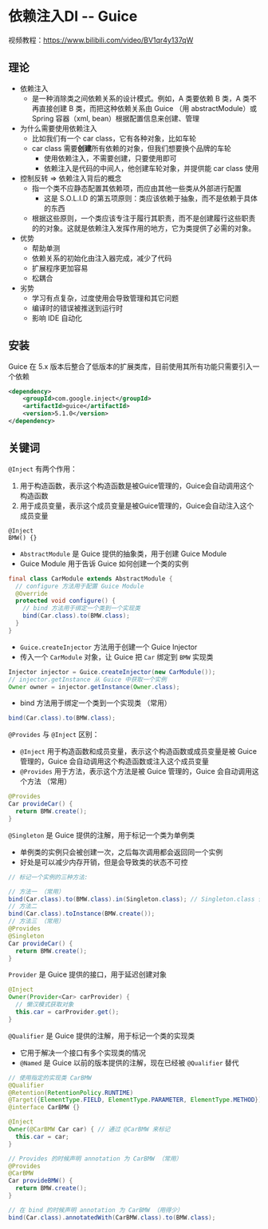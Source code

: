 # 依赖注入DI -- Guice

视频教程：https://www.bilibili.com/video/BV1qr4y137qW

## 理论

- 依赖注入
    - 是一种消除类之间依赖关系的设计模式。例如，A 类要依赖 B 类，A 类不再直接创建 B 类，而把这种依赖关系由 Guice （用 abstractModule）或 Spring 容器（xml, bean）根据配置信息来创建、管理
- 为什么需要使用依赖注入
    - 比如我们有一个 car class，它有各种对象，比如车轮
    - car class 需要**创建**所有依赖的对象，但我们想要换个品牌的车轮
        - 使用依赖注入，不需要创建，只要使用即可
        - 依赖注入是代码的中间人，他创建车轮对象，并提供能 car class 使用
- 控制反转 ⇒ 依赖注入背后的概念
    - 指一个类不应静态配置其依赖项，而应由其他一些类从外部进行配置
        - 这是 S.O.L.I.D 的第五项原则：类应该依赖于抽象，而不是依赖于具体的东西
    - 根据这些原则，一个类应该专注于履行其职责，而不是创建履行这些职责的的对象。这就是依赖注入发挥作用的地方，它为类提供了必需的对象。
- 优势
    - 帮助单测
    - 依赖关系的初始化由注入器完成，减少了代码
    - 扩展程序更加容易
    - 松耦合
- 劣势
    - 学习有点复杂，过度使用会导致管理和其它问题
    - 编译时的错误被推送到运行时
    - 影响 IDE 自动化

## 安装

Guice 在 5.x 版本后整合了低版本的扩展类库，目前使用其所有功能只需要引入一个依赖

```xml
<dependency>
    <groupId>com.google.inject</groupId>
    <artifactId>guice</artifactId>
    <version>5.1.0</version>
</dependency>
```

## 关键词

`@Inject` 有两个作用：
1. 用于构造函数，表示这个构造函数是被Guice管理的，Guice会自动调用这个构造函数
2. 用于成员变量，表示这个成员变量是被Guice管理的，Guice会自动注入这个成员变量

```
@Inject
BMW() {}
```

- `AbstractModule` 是 Guice 提供的抽象类，用于创建 Guice Module
- Guice Module 用于告诉 Guice 如何创建一个类的实例

```java
final class CarModule extends AbstractModule {
  // configure 方法用于配置 Guice Module
  @Override
  protected void configure() {
    // bind 方法用于绑定一个类到一个实现类
    bind(Car.class).to(BMW.class);
  }
}
```

- `Guice.createInjector` 方法用于创建一个 Guice Injector
- 传入一个 `CarModule` 对象，让 Guice 把 `Car` 绑定到 `BMW` 实现类

```java
Injector injector = Guice.createInjector(new CarModule());
// injector.getInstance 从 Guice 中获取一个实例
Owner owner = injector.getInstance(Owner.class);
```

- bind 方法用于绑定一个类到一个实现类 （常用）

```java
bind(Car.class).to(BMW.class);
```

`@Provides` 与 `@Inject` 区别：
- `@Inject` 用于构造函数和成员变量，表示这个构造函数或成员变量是被 Guice 管理的，Guice 会自动调用这个构造函数或注入这个成员变量
- `@Provides` 用于方法，表示这个方法是被 Guice 管理的，Guice 会自动调用这个方法 （常用）

```java
@Provides
Car provideCar() {
  return BMW.create();
}
```

`@Singleton` 是 Guice 提供的注解，用于标记一个类为单例类
- 单例类的实例只会被创建一次，之后每次调用都会返回同一个实例
- 好处是可以减少内存开销，但是会导致类的状态不可控

```java
// 标记一个实例的三种方法:

// 方法一 （常用）
bind(Car.class).to(BMW.class).in(Singleton.class); // Singleton.class 保证只创建一个实例
// 方法二
bind(Car.class).toInstance(BMW.create());
// 方法三 （常用）
@Provides
@Singleton
Car provideCar() {
  return BMW.create();
}
```


`Provider` 是 Guice 提供的接口，用于延迟创建对象

```java
@Inject
Owner(Provider<Car> carProvider) {
  // 懒汉模式获取对象
  this.car = carProvider.get();
}
```

`@Qualifier` 是 Guice 提供的注解，用于标记一个类的实现类
- 它用于解决一个接口有多个实现类的情况
- `@Named` 是 Guice 以前的版本提供的注解，现在已经被 `@Qualifier` 替代

```java
// 使用指定的实现类 CarBMW
@Qualifier
@Retention(RetentionPolicy.RUNTIME)
@Target({ElementType.FIELD, ElementType.PARAMETER, ElementType.METHOD})
@interface CarBMW {}
```
```java
@Inject
Owner(@CarBMW Car car) { // 通过 @CarBMW 来标记
  this.car = car;
}
```
```java
// Provides 的时候声明 annotation 为 CarBMW （常用）
@Provides
@CarBMW
Car provideBMW() {
  return BMW.create();
}
```
```java
// 在 bind 的时候声明 annotation 为 CarBMW （用得少）
bind(Car.class).annotatedWith(CarBMW.class).to(BMW.class);
```

